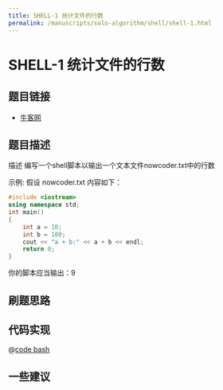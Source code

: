```yaml
---
title: SHELL-1 统计文件的行数
permalink: /manuscripts/solo-algorithm/shell/shell-1.html
---
```


# SHELL-1 统计文件的行数

## 题目链接

- [牛客网](https://www.nowcoder.com/practice/205ccba30b264ae697a78f425f276779)

## 题目描述

描述
编写一个shell脚本以输出一个文本文件nowcoder.txt中的行数

示例:
假设 nowcoder.txt 内容如下：

```cpp
#include <iostream>
using namespace std;
int main()
{
    int a = 10;
    int b = 100;
    cout << "a + b:" << a + b << endl;
    return 0;
}
```

你的脚本应当输出：9

## 刷题思路

## 代码实现

@[code bash](@code/algorithm/shell/shell-1.sh)

## 一些建议
